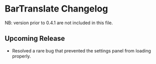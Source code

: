 
# BarTranslate Changelog

NB: version prior to 0.4.1 are not included in this file.

## Upcoming Release
- Resolved a rare bug that prevented the settings panel from loading properly.
